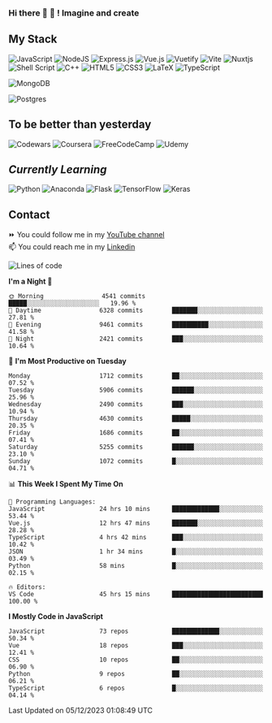 ### Hi there 👋 🤖 ! Imagine and create

## My Stack
![JavaScript](https://img.shields.io/badge/javascript-%23323330.svg?style=for-the-badge&logo=javascript&logoColor=%23F7DF1E) ![NodeJS](https://img.shields.io/badge/node.js-6DA55F?style=for-the-badge&logo=node.js&logoColor=white) <img alt="Express.js" src="https://img.shields.io/badge/express.js%20-%23404d59.svg?&style=for-the-badge"/> ![Vue.js](https://img.shields.io/badge/vuejs-%2335495e.svg?style=for-the-badge&logo=vuedotjs&logoColor=%234FC08D) ![Vuetify](https://img.shields.io/badge/Vuetify-1867C0?style=for-the-badge&logo=vuetify&logoColor=AEDDFF) ![Vite](https://img.shields.io/badge/vite-%23646CFF.svg?style=for-the-badge&logo=vite&logoColor=white) ![Nuxtjs](https://img.shields.io/badge/Nuxt-002E3B?style=for-the-badge&logo=nuxtdotjs&logoColor=#00DC82) ![Shell Script](https://img.shields.io/badge/shell_script-%23121011.svg?style=for-the-badge&logo=gnu-bash&logoColor=white) ![C++](https://img.shields.io/badge/c++-%2300599C.svg?style=for-the-badge&logo=c%2B%2B&logoColor=white) ![HTML5](https://img.shields.io/badge/html5-%23E34F26.svg?style=for-the-badge&logo=html5&logoColor=white) ![CSS3](https://img.shields.io/badge/css3-%231572B6.svg?style=for-the-badge&logo=css3&logoColor=white) ![LaTeX](https://img.shields.io/badge/latex-%23008080.svg?style=for-the-badge&logo=latex&logoColor=white) ![TypeScript](https://img.shields.io/badge/typescript-%23007ACC.svg?style=for-the-badge&logo=typescript&logoColor=white)
<div>
  <img alt="MongoDB" src ="https://img.shields.io/badge/MongoDB-%234ea94b.svg?&style=for-the-badge&logo=mongodb&logoColor=white"/>
  
  ![Postgres](https://img.shields.io/badge/postgres-%23316192.svg?style=for-the-badge&logo=postgresql&logoColor=white)
</div>

## To be better than yesterday
![Codewars](https://img.shields.io/badge/Codewars-B1361E?style=for-the-badge&logo=codewars&logoColor=grey)
  ![Coursera](https://img.shields.io/badge/Coursera-%230056D2.svg?style=for-the-badge&logo=Coursera&logoColor=white)
  ![FreeCodeCamp](https://img.shields.io/badge/Freecodecamp-%23123.svg?&style=for-the-badge&logo=freecodecamp&logoColor=green)
  ![Udemy](https://img.shields.io/badge/Udemy-A435F0?style=for-the-badge&logo=Udemy&logoColor=white)

## *Currently Learning*
![Python](https://img.shields.io/badge/python-3670A0?style=for-the-badge&logo=python&logoColor=ffdd54) ![Anaconda](https://img.shields.io/badge/Anaconda-%2344A833.svg?style=for-the-badge&logo=anaconda&logoColor=white) 
![Flask](https://img.shields.io/badge/flask-%23000.svg?style=for-the-badge&logo=flask&logoColor=white) ![TensorFlow](https://img.shields.io/badge/TensorFlow-%23FF6F00.svg?style=for-the-badge&logo=TensorFlow&logoColor=white) ![Keras](https://img.shields.io/badge/Keras-%23D00000.svg?style=for-the-badge&logo=Keras&logoColor=white)

## Contact
⏩ You could follow me in my <a href="https://www.youtube.com/c/ViktorJimenezF" target="blank">YouTube channel</a>   <br>
📫 You could reach me in my <a href="https://www.linkedin.com/in/victorjuanjimenez/" target="blank">Linkedin</a>  

<!--START_SECTION:waka-->
![Lines of code](https://img.shields.io/badge/From%20Hello%20World%20I%27ve%20Written-48.3%20million%20lines%20of%20code-blue)

**I'm a Night 🦉** 

```text
🌞 Morning                4541 commits        █████░░░░░░░░░░░░░░░░░░░░   19.96 % 
🌆 Daytime                6328 commits        ███████░░░░░░░░░░░░░░░░░░   27.81 % 
🌃 Evening                9461 commits        ██████████░░░░░░░░░░░░░░░   41.58 % 
🌙 Night                  2421 commits        ███░░░░░░░░░░░░░░░░░░░░░░   10.64 % 
```
📅 **I'm Most Productive on Tuesday** 

```text
Monday                   1712 commits        ██░░░░░░░░░░░░░░░░░░░░░░░   07.52 % 
Tuesday                  5906 commits        ██████░░░░░░░░░░░░░░░░░░░   25.96 % 
Wednesday                2490 commits        ███░░░░░░░░░░░░░░░░░░░░░░   10.94 % 
Thursday                 4630 commits        █████░░░░░░░░░░░░░░░░░░░░   20.35 % 
Friday                   1686 commits        ██░░░░░░░░░░░░░░░░░░░░░░░   07.41 % 
Saturday                 5255 commits        ██████░░░░░░░░░░░░░░░░░░░   23.10 % 
Sunday                   1072 commits        █░░░░░░░░░░░░░░░░░░░░░░░░   04.71 % 
```


📊 **This Week I Spent My Time On** 

```text
💬 Programming Languages: 
JavaScript               24 hrs 10 mins      █████████████░░░░░░░░░░░░   53.44 % 
Vue.js                   12 hrs 47 mins      ███████░░░░░░░░░░░░░░░░░░   28.28 % 
TypeScript               4 hrs 42 mins       ███░░░░░░░░░░░░░░░░░░░░░░   10.42 % 
JSON                     1 hr 34 mins        █░░░░░░░░░░░░░░░░░░░░░░░░   03.49 % 
Python                   58 mins             █░░░░░░░░░░░░░░░░░░░░░░░░   02.15 % 

🔥 Editors: 
VS Code                  45 hrs 15 mins      █████████████████████████   100.00 % 
```

**I Mostly Code in JavaScript** 

```text
JavaScript               73 repos            █████████████░░░░░░░░░░░░   50.34 % 
Vue                      18 repos            ███░░░░░░░░░░░░░░░░░░░░░░   12.41 % 
CSS                      10 repos            ██░░░░░░░░░░░░░░░░░░░░░░░   06.90 % 
Python                   9 repos             ██░░░░░░░░░░░░░░░░░░░░░░░   06.21 % 
TypeScript               6 repos             █░░░░░░░░░░░░░░░░░░░░░░░░   04.14 % 
```




 Last Updated on 05/12/2023 01:08:49 UTC
<!--END_SECTION:waka-->

<!--
**ViktorJJF/ViktorJJF** is a ✨ _special_ ✨ repository because its `README.md` (this file) appears on your GitHub profile.



Here are some ideas to get you started:

- 🔭 I’m currently working on ...
- 🌱 I’m currently learning ...
- 👯 I’m looking to collaborate on ...
- 🤔 I’m looking for help with ...
- 💬 Ask me about ...
- 📫 How to reach me: ...
- 😄 Pronouns: ...
- ⚡ Fun fact: ...
-->
